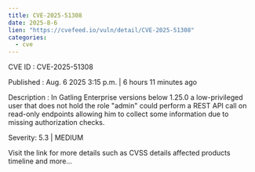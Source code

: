 ```yaml
--- 
title: CVE-2025-51308
date: 2025-8-6
lien: "https://cvefeed.io/vuln/detail/CVE-2025-51308"
categories:
  - cve
---
```


CVE ID : CVE-2025-51308

Published :  Aug. 6
2025
3:15 p.m. | 6 hours
11 minutes ago

Description : In Gatling Enterprise versions below 1.25.0
a low-privileged user that does not hold the role "admin" could perform a REST API call on read-only endpoints
allowing him to collect some information
due to missing authorization checks.

Severity: 5.3 | MEDIUM

Visit the link for more details
such as CVSS details
affected products
timeline
and more...
